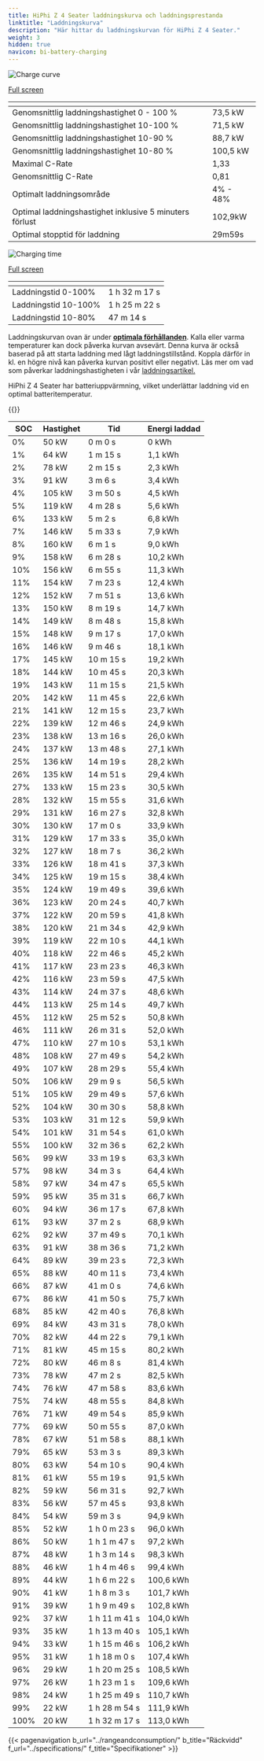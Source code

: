 ```yaml
---
title: HiPhi Z 4 Seater laddningskurva och laddningsprestanda
linktitle: "Laddningskurva"
description: "Här hittar du laddningskurvan för HiPhi Z 4 Seater."
weight: 3
hidden: true
navicon: bi-battery-charging
---
```

<!-- markdownlint-disable MD033 -->
<!-- markdownlint-disable MD010 -->
<img src="/images/models/hiphi/z/z_4_seater/chargingcurve.svg" alt="Charge curve" class="img-fluid">

[Full screen](/images/models/hiphi/z/z_4_seater/chargingcurve.svg)


<div class="table-responsive">
<table class="table table-striped border">
	<thead>
		<tr>
			<th>
			</th>
			<th>
			</th>
		</tr>
	</thead>
	<tbody>
		<tr>
			<td>
				Genomsnittlig laddningshastighet 0 - 100 %
			</td>
			<td>
				73,5 kW
			</td>
		</tr>
		<tr>
			<td>
				Genomsnittlig laddningshastighet 10-100 %
			</td>
			<td>
				71,5 kW
			</td>
		</tr>
		<tr>
			<td>
				Genomsnittlig laddningshastighet 10-90 %
			</td>
			<td>
				88,7 kW
			</td>
		</tr>
		<tr>
			<td>
				Genomsnittlig laddningshastighet 10-80 %
			</td>
			<td>
				100,5 kW
			</td>
		</tr>
		<tr>
			<td>
				Maximal C-Rate
			</td>
			<td>
				1,33
			</td>
		</tr>
		<tr>
			<td>
				Genomsnittlig C-Rate
			</td>
			<td>
				0,81
			</td>
		</tr>
		<tr>
			<td>
				Optimalt laddningsområde
			</td>
			<td>
				4% - 48%
			</td>
		</tr>
		<tr>
			<td>
				Optimal laddningshastighet inklusive 5 minuters förlust
			</td>
			<td>
				102,9kW
			</td>
		</tr>
		<tr>
			<td>
				Optimal stopptid för laddning
			</td>
			<td>
				29m59s
			</td>
		</tr>
	</tbody>
</table>
</div>
<img src="/images/models/hiphi/z/z_4_seater/chargingtime.svg" alt="Charging time" class="img-fluid">

[Full screen](/images/models/hiphi/z/z_4_seater/chargingtime.svg)
<div class="table-responsive">
<table class="table table-striped border">
	<thead>
		<tr>
			<th>
			</th>
			<th>
			</th>
		</tr>
	</thead>
	<tbody>
		<tr>
			<td>
				Laddningstid 0-100%
			</td>
			<td>
				1 h 32 m 17 s
			</td>
		</tr>
		<tr>
			<td>
				Laddningstid 10-100%
			</td>
			<td>
				1 h 25 m 22 s
			</td>
		</tr>
		<tr>
			<td>
				Laddningstid 10-80%
			</td>
			<td>
				 47 m 14 s
			</td>
		</tr>
	</tbody>
</table>
</div>


Laddningskurvan ovan är under **[optimala förhållanden](../../../../../technology/battery/charging/#temperatur)**. Kalla eller varma temperaturer kan dock påverka kurvan avsevärt. Denna kurva är också baserad på att starta laddning med lågt laddningstillstånd. Koppla därför in kl. en högre nivå kan påverka kurvan positivt eller negativt. Läs mer om vad som påverkar laddningshastigheten i vår [laddningsartikel.](../../../../../technology/battery/charging/)


HiPhi Z 4 Seater har batteriuppvärmning, vilket underlättar laddning vid en optimal batteritemperatur.


{{<evkxdisplayaddarticle />}}
<div class="table-responsive">
<table class="table table-striped border">
	<thead>
		<tr>
			<th>
				SOC
			</th>
			<th>
				Hastighet
			</th>
			<th>
				Tid
			</th>
			<th>
				Energi laddad
			</th>
		</tr>
	</thead>
	<tbody>
		<tr>
			<td>
				0%
			</td>
			<td>
				50 kW
			</td>
			<td>
				 0 m 0 s
			</td>
			<td>
				0 kWh
			</td>
		</tr>
		<tr>
			<td>
				1%
			</td>
			<td>
				64 kW
			</td>
			<td>
				 1 m 15 s
			</td>
			<td>
				1,1 kWh
			</td>
		</tr>
		<tr>
			<td>
				2%
			</td>
			<td>
				78 kW
			</td>
			<td>
				 2 m 15 s
			</td>
			<td>
				2,3 kWh
			</td>
		</tr>
		<tr>
			<td>
				3%
			</td>
			<td>
				91 kW
			</td>
			<td>
				 3 m 6 s
			</td>
			<td>
				3,4 kWh
			</td>
		</tr>
		<tr>
			<td>
				4%
			</td>
			<td>
				105 kW
			</td>
			<td>
				 3 m 50 s
			</td>
			<td>
				4,5 kWh
			</td>
		</tr>
		<tr>
			<td>
				5%
			</td>
			<td>
				119 kW
			</td>
			<td>
				 4 m 28 s
			</td>
			<td>
				5,6 kWh
			</td>
		</tr>
		<tr>
			<td>
				6%
			</td>
			<td>
				133 kW
			</td>
			<td>
				 5 m 2 s
			</td>
			<td>
				6,8 kWh
			</td>
		</tr>
		<tr>
			<td>
				7%
			</td>
			<td>
				146 kW
			</td>
			<td>
				 5 m 33 s
			</td>
			<td>
				7,9 kWh
			</td>
		</tr>
		<tr>
			<td>
				8%
			</td>
			<td>
				160 kW
			</td>
			<td>
				 6 m 1 s
			</td>
			<td>
				9,0 kWh
			</td>
		</tr>
		<tr>
			<td>
				9%
			</td>
			<td>
				158 kW
			</td>
			<td>
				 6 m 28 s
			</td>
			<td>
				10,2 kWh
			</td>
		</tr>
		<tr>
			<td>
				10%
			</td>
			<td>
				156 kW
			</td>
			<td>
				 6 m 55 s
			</td>
			<td>
				11,3 kWh
			</td>
		</tr>
		<tr>
			<td>
				11%
			</td>
			<td>
				154 kW
			</td>
			<td>
				 7 m 23 s
			</td>
			<td>
				12,4 kWh
			</td>
		</tr>
		<tr>
			<td>
				12%
			</td>
			<td>
				152 kW
			</td>
			<td>
				 7 m 51 s
			</td>
			<td>
				13,6 kWh
			</td>
		</tr>
		<tr>
			<td>
				13%
			</td>
			<td>
				150 kW
			</td>
			<td>
				 8 m 19 s
			</td>
			<td>
				14,7 kWh
			</td>
		</tr>
		<tr>
			<td>
				14%
			</td>
			<td>
				149 kW
			</td>
			<td>
				 8 m 48 s
			</td>
			<td>
				15,8 kWh
			</td>
		</tr>
		<tr>
			<td>
				15%
			</td>
			<td>
				148 kW
			</td>
			<td>
				 9 m 17 s
			</td>
			<td>
				17,0 kWh
			</td>
		</tr>
		<tr>
			<td>
				16%
			</td>
			<td>
				146 kW
			</td>
			<td>
				 9 m 46 s
			</td>
			<td>
				18,1 kWh
			</td>
		</tr>
		<tr>
			<td>
				17%
			</td>
			<td>
				145 kW
			</td>
			<td>
				 10 m 15 s
			</td>
			<td>
				19,2 kWh
			</td>
		</tr>
		<tr>
			<td>
				18%
			</td>
			<td>
				144 kW
			</td>
			<td>
				 10 m 45 s
			</td>
			<td>
				20,3 kWh
			</td>
		</tr>
		<tr>
			<td>
				19%
			</td>
			<td>
				143 kW
			</td>
			<td>
				 11 m 15 s
			</td>
			<td>
				21,5 kWh
			</td>
		</tr>
		<tr>
			<td>
				20%
			</td>
			<td>
				142 kW
			</td>
			<td>
				 11 m 45 s
			</td>
			<td>
				22,6 kWh
			</td>
		</tr>
		<tr>
			<td>
				21%
			</td>
			<td>
				141 kW
			</td>
			<td>
				 12 m 15 s
			</td>
			<td>
				23,7 kWh
			</td>
		</tr>
		<tr>
			<td>
				22%
			</td>
			<td>
				139 kW
			</td>
			<td>
				 12 m 46 s
			</td>
			<td>
				24,9 kWh
			</td>
		</tr>
		<tr>
			<td>
				23%
			</td>
			<td>
				138 kW
			</td>
			<td>
				 13 m 16 s
			</td>
			<td>
				26,0 kWh
			</td>
		</tr>
		<tr>
			<td>
				24%
			</td>
			<td>
				137 kW
			</td>
			<td>
				 13 m 48 s
			</td>
			<td>
				27,1 kWh
			</td>
		</tr>
		<tr>
			<td>
				25%
			</td>
			<td>
				136 kW
			</td>
			<td>
				 14 m 19 s
			</td>
			<td>
				28,2 kWh
			</td>
		</tr>
		<tr>
			<td>
				26%
			</td>
			<td>
				135 kW
			</td>
			<td>
				 14 m 51 s
			</td>
			<td>
				29,4 kWh
			</td>
		</tr>
		<tr>
			<td>
				27%
			</td>
			<td>
				133 kW
			</td>
			<td>
				 15 m 23 s
			</td>
			<td>
				30,5 kWh
			</td>
		</tr>
		<tr>
			<td>
				28%
			</td>
			<td>
				132 kW
			</td>
			<td>
				 15 m 55 s
			</td>
			<td>
				31,6 kWh
			</td>
		</tr>
		<tr>
			<td>
				29%
			</td>
			<td>
				131 kW
			</td>
			<td>
				 16 m 27 s
			</td>
			<td>
				32,8 kWh
			</td>
		</tr>
		<tr>
			<td>
				30%
			</td>
			<td>
				130 kW
			</td>
			<td>
				 17 m 0 s
			</td>
			<td>
				33,9 kWh
			</td>
		</tr>
		<tr>
			<td>
				31%
			</td>
			<td>
				129 kW
			</td>
			<td>
				 17 m 33 s
			</td>
			<td>
				35,0 kWh
			</td>
		</tr>
		<tr>
			<td>
				32%
			</td>
			<td>
				127 kW
			</td>
			<td>
				 18 m 7 s
			</td>
			<td>
				36,2 kWh
			</td>
		</tr>
		<tr>
			<td>
				33%
			</td>
			<td>
				126 kW
			</td>
			<td>
				 18 m 41 s
			</td>
			<td>
				37,3 kWh
			</td>
		</tr>
		<tr>
			<td>
				34%
			</td>
			<td>
				125 kW
			</td>
			<td>
				 19 m 15 s
			</td>
			<td>
				38,4 kWh
			</td>
		</tr>
		<tr>
			<td>
				35%
			</td>
			<td>
				124 kW
			</td>
			<td>
				 19 m 49 s
			</td>
			<td>
				39,6 kWh
			</td>
		</tr>
		<tr>
			<td>
				36%
			</td>
			<td>
				123 kW
			</td>
			<td>
				 20 m 24 s
			</td>
			<td>
				40,7 kWh
			</td>
		</tr>
		<tr>
			<td>
				37%
			</td>
			<td>
				122 kW
			</td>
			<td>
				 20 m 59 s
			</td>
			<td>
				41,8 kWh
			</td>
		</tr>
		<tr>
			<td>
				38%
			</td>
			<td>
				120 kW
			</td>
			<td>
				 21 m 34 s
			</td>
			<td>
				42,9 kWh
			</td>
		</tr>
		<tr>
			<td>
				39%
			</td>
			<td>
				119 kW
			</td>
			<td>
				 22 m 10 s
			</td>
			<td>
				44,1 kWh
			</td>
		</tr>
		<tr>
			<td>
				40%
			</td>
			<td>
				118 kW
			</td>
			<td>
				 22 m 46 s
			</td>
			<td>
				45,2 kWh
			</td>
		</tr>
		<tr>
			<td>
				41%
			</td>
			<td>
				117 kW
			</td>
			<td>
				 23 m 23 s
			</td>
			<td>
				46,3 kWh
			</td>
		</tr>
		<tr>
			<td>
				42%
			</td>
			<td>
				116 kW
			</td>
			<td>
				 23 m 59 s
			</td>
			<td>
				47,5 kWh
			</td>
		</tr>
		<tr>
			<td>
				43%
			</td>
			<td>
				114 kW
			</td>
			<td>
				 24 m 37 s
			</td>
			<td>
				48,6 kWh
			</td>
		</tr>
		<tr>
			<td>
				44%
			</td>
			<td>
				113 kW
			</td>
			<td>
				 25 m 14 s
			</td>
			<td>
				49,7 kWh
			</td>
		</tr>
		<tr>
			<td>
				45%
			</td>
			<td>
				112 kW
			</td>
			<td>
				 25 m 52 s
			</td>
			<td>
				50,8 kWh
			</td>
		</tr>
		<tr>
			<td>
				46%
			</td>
			<td>
				111 kW
			</td>
			<td>
				 26 m 31 s
			</td>
			<td>
				52,0 kWh
			</td>
		</tr>
		<tr>
			<td>
				47%
			</td>
			<td>
				110 kW
			</td>
			<td>
				 27 m 10 s
			</td>
			<td>
				53,1 kWh
			</td>
		</tr>
		<tr>
			<td>
				48%
			</td>
			<td>
				108 kW
			</td>
			<td>
				 27 m 49 s
			</td>
			<td>
				54,2 kWh
			</td>
		</tr>
		<tr>
			<td>
				49%
			</td>
			<td>
				107 kW
			</td>
			<td>
				 28 m 29 s
			</td>
			<td>
				55,4 kWh
			</td>
		</tr>
		<tr>
			<td>
				50%
			</td>
			<td>
				106 kW
			</td>
			<td>
				 29 m 9 s
			</td>
			<td>
				56,5 kWh
			</td>
		</tr>
		<tr>
			<td>
				51%
			</td>
			<td>
				105 kW
			</td>
			<td>
				 29 m 49 s
			</td>
			<td>
				57,6 kWh
			</td>
		</tr>
		<tr>
			<td>
				52%
			</td>
			<td>
				104 kW
			</td>
			<td>
				 30 m 30 s
			</td>
			<td>
				58,8 kWh
			</td>
		</tr>
		<tr>
			<td>
				53%
			</td>
			<td>
				103 kW
			</td>
			<td>
				 31 m 12 s
			</td>
			<td>
				59,9 kWh
			</td>
		</tr>
		<tr>
			<td>
				54%
			</td>
			<td>
				101 kW
			</td>
			<td>
				 31 m 54 s
			</td>
			<td>
				61,0 kWh
			</td>
		</tr>
		<tr>
			<td>
				55%
			</td>
			<td>
				100 kW
			</td>
			<td>
				 32 m 36 s
			</td>
			<td>
				62,2 kWh
			</td>
		</tr>
		<tr>
			<td>
				56%
			</td>
			<td>
				99 kW
			</td>
			<td>
				 33 m 19 s
			</td>
			<td>
				63,3 kWh
			</td>
		</tr>
		<tr>
			<td>
				57%
			</td>
			<td>
				98 kW
			</td>
			<td>
				 34 m 3 s
			</td>
			<td>
				64,4 kWh
			</td>
		</tr>
		<tr>
			<td>
				58%
			</td>
			<td>
				97 kW
			</td>
			<td>
				 34 m 47 s
			</td>
			<td>
				65,5 kWh
			</td>
		</tr>
		<tr>
			<td>
				59%
			</td>
			<td>
				95 kW
			</td>
			<td>
				 35 m 31 s
			</td>
			<td>
				66,7 kWh
			</td>
		</tr>
		<tr>
			<td>
				60%
			</td>
			<td>
				94 kW
			</td>
			<td>
				 36 m 17 s
			</td>
			<td>
				67,8 kWh
			</td>
		</tr>
		<tr>
			<td>
				61%
			</td>
			<td>
				93 kW
			</td>
			<td>
				 37 m 2 s
			</td>
			<td>
				68,9 kWh
			</td>
		</tr>
		<tr>
			<td>
				62%
			</td>
			<td>
				92 kW
			</td>
			<td>
				 37 m 49 s
			</td>
			<td>
				70,1 kWh
			</td>
		</tr>
		<tr>
			<td>
				63%
			</td>
			<td>
				91 kW
			</td>
			<td>
				 38 m 36 s
			</td>
			<td>
				71,2 kWh
			</td>
		</tr>
		<tr>
			<td>
				64%
			</td>
			<td>
				89 kW
			</td>
			<td>
				 39 m 23 s
			</td>
			<td>
				72,3 kWh
			</td>
		</tr>
		<tr>
			<td>
				65%
			</td>
			<td>
				88 kW
			</td>
			<td>
				 40 m 11 s
			</td>
			<td>
				73,4 kWh
			</td>
		</tr>
		<tr>
			<td>
				66%
			</td>
			<td>
				87 kW
			</td>
			<td>
				 41 m 0 s
			</td>
			<td>
				74,6 kWh
			</td>
		</tr>
		<tr>
			<td>
				67%
			</td>
			<td>
				86 kW
			</td>
			<td>
				 41 m 50 s
			</td>
			<td>
				75,7 kWh
			</td>
		</tr>
		<tr>
			<td>
				68%
			</td>
			<td>
				85 kW
			</td>
			<td>
				 42 m 40 s
			</td>
			<td>
				76,8 kWh
			</td>
		</tr>
		<tr>
			<td>
				69%
			</td>
			<td>
				84 kW
			</td>
			<td>
				 43 m 31 s
			</td>
			<td>
				78,0 kWh
			</td>
		</tr>
		<tr>
			<td>
				70%
			</td>
			<td>
				82 kW
			</td>
			<td>
				 44 m 22 s
			</td>
			<td>
				79,1 kWh
			</td>
		</tr>
		<tr>
			<td>
				71%
			</td>
			<td>
				81 kW
			</td>
			<td>
				 45 m 15 s
			</td>
			<td>
				80,2 kWh
			</td>
		</tr>
		<tr>
			<td>
				72%
			</td>
			<td>
				80 kW
			</td>
			<td>
				 46 m 8 s
			</td>
			<td>
				81,4 kWh
			</td>
		</tr>
		<tr>
			<td>
				73%
			</td>
			<td>
				78 kW
			</td>
			<td>
				 47 m 2 s
			</td>
			<td>
				82,5 kWh
			</td>
		</tr>
		<tr>
			<td>
				74%
			</td>
			<td>
				76 kW
			</td>
			<td>
				 47 m 58 s
			</td>
			<td>
				83,6 kWh
			</td>
		</tr>
		<tr>
			<td>
				75%
			</td>
			<td>
				74 kW
			</td>
			<td>
				 48 m 55 s
			</td>
			<td>
				84,8 kWh
			</td>
		</tr>
		<tr>
			<td>
				76%
			</td>
			<td>
				71 kW
			</td>
			<td>
				 49 m 54 s
			</td>
			<td>
				85,9 kWh
			</td>
		</tr>
		<tr>
			<td>
				77%
			</td>
			<td>
				69 kW
			</td>
			<td>
				 50 m 55 s
			</td>
			<td>
				87,0 kWh
			</td>
		</tr>
		<tr>
			<td>
				78%
			</td>
			<td>
				67 kW
			</td>
			<td>
				 51 m 58 s
			</td>
			<td>
				88,1 kWh
			</td>
		</tr>
		<tr>
			<td>
				79%
			</td>
			<td>
				65 kW
			</td>
			<td>
				 53 m 3 s
			</td>
			<td>
				89,3 kWh
			</td>
		</tr>
		<tr>
			<td>
				80%
			</td>
			<td>
				63 kW
			</td>
			<td>
				 54 m 10 s
			</td>
			<td>
				90,4 kWh
			</td>
		</tr>
		<tr>
			<td>
				81%
			</td>
			<td>
				61 kW
			</td>
			<td>
				 55 m 19 s
			</td>
			<td>
				91,5 kWh
			</td>
		</tr>
		<tr>
			<td>
				82%
			</td>
			<td>
				59 kW
			</td>
			<td>
				 56 m 31 s
			</td>
			<td>
				92,7 kWh
			</td>
		</tr>
		<tr>
			<td>
				83%
			</td>
			<td>
				56 kW
			</td>
			<td>
				 57 m 45 s
			</td>
			<td>
				93,8 kWh
			</td>
		</tr>
		<tr>
			<td>
				84%
			</td>
			<td>
				54 kW
			</td>
			<td>
				 59 m 3 s
			</td>
			<td>
				94,9 kWh
			</td>
		</tr>
		<tr>
			<td>
				85%
			</td>
			<td>
				52 kW
			</td>
			<td>
				1 h 0 m 23 s
			</td>
			<td>
				96,0 kWh
			</td>
		</tr>
		<tr>
			<td>
				86%
			</td>
			<td>
				50 kW
			</td>
			<td>
				1 h 1 m 47 s
			</td>
			<td>
				97,2 kWh
			</td>
		</tr>
		<tr>
			<td>
				87%
			</td>
			<td>
				48 kW
			</td>
			<td>
				1 h 3 m 14 s
			</td>
			<td>
				98,3 kWh
			</td>
		</tr>
		<tr>
			<td>
				88%
			</td>
			<td>
				46 kW
			</td>
			<td>
				1 h 4 m 46 s
			</td>
			<td>
				99,4 kWh
			</td>
		</tr>
		<tr>
			<td>
				89%
			</td>
			<td>
				44 kW
			</td>
			<td>
				1 h 6 m 22 s
			</td>
			<td>
				100,6 kWh
			</td>
		</tr>
		<tr>
			<td>
				90%
			</td>
			<td>
				41 kW
			</td>
			<td>
				1 h 8 m 3 s
			</td>
			<td>
				101,7 kWh
			</td>
		</tr>
		<tr>
			<td>
				91%
			</td>
			<td>
				39 kW
			</td>
			<td>
				1 h 9 m 49 s
			</td>
			<td>
				102,8 kWh
			</td>
		</tr>
		<tr>
			<td>
				92%
			</td>
			<td>
				37 kW
			</td>
			<td>
				1 h 11 m 41 s
			</td>
			<td>
				104,0 kWh
			</td>
		</tr>
		<tr>
			<td>
				93%
			</td>
			<td>
				35 kW
			</td>
			<td>
				1 h 13 m 40 s
			</td>
			<td>
				105,1 kWh
			</td>
		</tr>
		<tr>
			<td>
				94%
			</td>
			<td>
				33 kW
			</td>
			<td>
				1 h 15 m 46 s
			</td>
			<td>
				106,2 kWh
			</td>
		</tr>
		<tr>
			<td>
				95%
			</td>
			<td>
				31 kW
			</td>
			<td>
				1 h 18 m 0 s
			</td>
			<td>
				107,4 kWh
			</td>
		</tr>
		<tr>
			<td>
				96%
			</td>
			<td>
				29 kW
			</td>
			<td>
				1 h 20 m 25 s
			</td>
			<td>
				108,5 kWh
			</td>
		</tr>
		<tr>
			<td>
				97%
			</td>
			<td>
				26 kW
			</td>
			<td>
				1 h 23 m 1 s
			</td>
			<td>
				109,6 kWh
			</td>
		</tr>
		<tr>
			<td>
				98%
			</td>
			<td>
				24 kW
			</td>
			<td>
				1 h 25 m 49 s
			</td>
			<td>
				110,7 kWh
			</td>
		</tr>
		<tr>
			<td>
				99%
			</td>
			<td>
				22 kW
			</td>
			<td>
				1 h 28 m 54 s
			</td>
			<td>
				111,9 kWh
			</td>
		</tr>
		<tr>
			<td>
				100%
			</td>
			<td>
				20 kW
			</td>
			<td>
				1 h 32 m 17 s
			</td>
			<td>
				113,0 kWh
			</td>
		</tr>
	</tbody>
</table>
</div>


{{< pagenavigation b_url="../rangeandconsumption/" b_title="Räckvidd" f_url="../specifications/" f_title="Specifikationer" >}}
